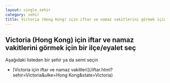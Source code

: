 ```yaml
---
layout: single_sehir
category: sehir
title: Victoria (Hong Kong) için iftar ve namaz vakitlerini görmek için bir ilçe/eyalet seç
---
```



## Victoria (Hong Kong) için iftar ve namaz vakitlerini görmek için bir ilçe/eyalet seç

Aşağıdaki listeden bir şehir ya da semt seçin


* [Victoria için iftar ve namaz vakitleri](/iftar.html?sehir=Victoria&ulke=Hong Kong&state=Victoria)
